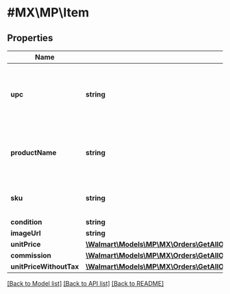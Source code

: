 # #MX\MP\Item

## Properties

Name | Type | Description | Notes
------------ | ------------- | ------------- | -------------
**upc** | **string** | Unique product code of the product associated with the line item | [optional]
**productName** | **string** | The name of the product associated with the line item | [optional]
**sku** | **string** | The sku id the seller maintains at their end | [optional]
**condition** | **string** |  | [optional]
**imageUrl** | **string** |  | [optional]
**unitPrice** | [**\Walmart\Models\MP\MX\Orders\GetAllOrders200ResponseOrderInnerOrderLinesInnerItemUnitPrice**](GetAllOrders200ResponseOrderInnerOrderLinesInnerItemUnitPrice.md) |  | [optional]
**commission** | [**\Walmart\Models\MP\MX\Orders\GetAllOrders200ResponseOrderInnerOrderLinesInnerItemCommission**](GetAllOrders200ResponseOrderInnerOrderLinesInnerItemCommission.md) |  | [optional]
**unitPriceWithoutTax** | [**\Walmart\Models\MP\MX\Orders\GetAllOrders200ResponseOrderInnerOrderLinesInnerItemUnitPriceWithoutTax**](GetAllOrders200ResponseOrderInnerOrderLinesInnerItemUnitPriceWithoutTax.md) |  | [optional]


[[Back to Model list]](../) [[Back to API list]](../../Api/MX/MP) [[Back to README]](../../README.md)
